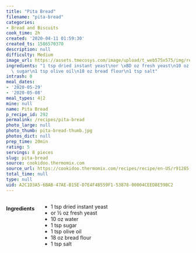 ```yaml
---
title: "Pita Bread"
filename: "pita-bread"
categories:
- Bread and Biscuits
cook_time: 2h
created: '2020-04-11 01:59:30'
created_ts: 1586570370
description: null
difficulty: Medium
image_url: https://assets.tmecosys.com/image/upload/t_web575x575/img/recipe/ras/Assets/942C8336-8F3F-41CA-85D7-1A3CF42E0547/Derivates/D25184C1-D5A1-4D44-8637-7AEF21018166.jpg
ingredients: "1 tsp dried instant yeast\nor \xBD oz fresh yeast\n10 oz water\n1 tsp\
  \ sugar\n1 tsp olive oil\n18 oz bread flour\n1 tsp salt"
intrash: 0
meal_dates:
- '2020-05-29'
- '2020-05-08'
meal_types: 4|2
mine: null
name: Pita Bread
p_recipe_id: 292
permalink: /recipes/pita-bread
photo_large: null
photo_thumb: pita-bread-thumb.jpg
photos_dict: null
prep_time: 20min
rating: 5
servings: 8 pieces
slug: pita-bread
source: cookidoo.thermomix.com
source_url: https://cookidoo.thermomix.com/recipes/recipe/en-US/r91285
total_time: null
type: null
uid: A2C1D3A5-6BAB-47AE-B15E-D7E4F4B559F1-53878-00004CEED8E59BC2
---
```

<div class="large-8 medium-7 columns" id="writeup">	</div><!-- #writeup -->
</div><!-- #row-one -->
<div class="row" id="row-two">	<div class="medium-4 small-5 columns" id="ingredients"><h4>Ingredients</h4><div class="box box-ingredients content"><ul>
<li>1 tsp dried instant yeast</li>
<li>or ½ oz fresh yeast</li>
<li>10 oz water</li>
<li>1 tsp sugar</li>
<li>1 tsp olive oil</li>
<li>18 oz bread flour</li>
<li>1 tsp salt</li>
</ul>
</div>	</div>	<div class="medium-6 small-7 columns" id="directions">	</div>